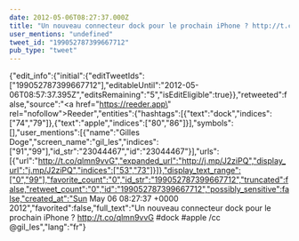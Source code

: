 ```yaml
---
date: 2012-05-06T08:27:37.000Z
title: "Un nouveau connecteur dock pour le prochain iPhone ? http://t.co/qlmn9vvG #dock #apple /cc <a href='http://twitter.com/gil_les'>@gil_les</a>″"
user_mentions: "undefined"
tweet_id: "199052787399667712"
pub_type: "tweet"
---
```

{"edit_info":{"initial":{"editTweetIds":["199052787399667712"],"editableUntil":"2012-05-06T08:57:37.395Z","editsRemaining":"5","isEditEligible":true}},"retweeted":false,"source":"<a href=\"https://reeder.app\" rel=\"nofollow\">Reeder</a>","entities":{"hashtags":[{"text":"dock","indices":["74","79"]},{"text":"apple","indices":["80","86"]}],"symbols":[],"user_mentions":[{"name":"Gilles Doge","screen_name":"gil_les","indices":["91","99"],"id_str":"23044467","id":"23044467"}],"urls":[{"url":"http://t.co/qlmn9vvG","expanded_url":"http://j.mp/J2ziPQ","display_url":"j.mp/J2ziPQ","indices":["53","73"]}]},"display_text_range":["0","99"],"favorite_count":"0","id_str":"199052787399667712","truncated":false,"retweet_count":"0","id":"199052787399667712","possibly_sensitive":false,"created_at":"Sun May 06 08:27:37 +0000 2012","favorited":false,"full_text":"Un nouveau connecteur dock pour le prochain iPhone ? http://t.co/qlmn9vvG #dock #apple /cc @gil_les","lang":"fr"}
